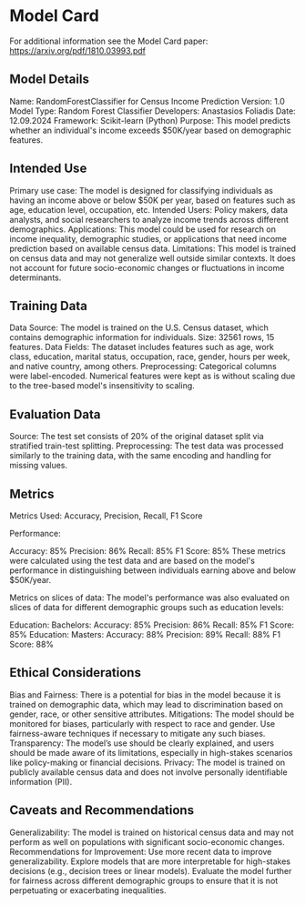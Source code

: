 # Model Card

For additional information see the Model Card paper: https://arxiv.org/pdf/1810.03993.pdf

## Model Details
Name: RandomForestClassifier for Census Income Prediction
Version: 1.0
Model Type: Random Forest Classifier
Developers: Anastasios Foliadis
Date: 12.09.2024
Framework: Scikit-learn (Python)
Purpose: This model predicts whether an individual's income exceeds $50K/year based on demographic features.
## Intended Use
Primary use case: The model is designed for classifying individuals as having an income above or below $50K per year, based on features such as age, education level, occupation, etc.
Intended Users: Policy makers, data analysts, and social researchers to analyze income trends across different demographics.
Applications: This model could be used for research on income inequality, demographic studies, or applications that need income prediction based on available census data.
Limitations:
This model is trained on census data and may not generalize well outside similar contexts.
It does not account for future socio-economic changes or fluctuations in income determinants.
## Training Data
Data Source: The model is trained on the U.S. Census dataset, which contains demographic information for individuals.
Size: 32561 rows, 15 features.
Data Fields: The dataset includes features such as age, work class, education, marital status, occupation, race, gender, hours per week, and native country, among others.
Preprocessing:
Categorical columns were label-encoded.
Numerical features were kept as is without scaling due to the tree-based model's insensitivity to scaling.
## Evaluation Data
Source: The test set consists of 20% of the original dataset split via stratified train-test splitting.
Preprocessing: The test data was processed similarly to the training data, with the same encoding and handling for missing values.
## Metrics
Metrics Used: Accuracy, Precision, Recall, F1 Score

Performance:

Accuracy: 85%
Precision: 86%
Recall: 85%
F1 Score: 85%
These metrics were calculated using the test data and are based on the model's performance in distinguishing between individuals earning above and below $50K/year.

Metrics on slices of data: The model's performance was also evaluated on slices of data for different demographic groups such as education levels:

Education: Bachelors:
Accuracy: 85%
Precision: 86%
Recall: 85%
F1 Score: 85%
Education: Masters:
Accuracy: 88%
Precision: 89%
Recall: 88%
F1 Score: 88%
## Ethical Considerations
Bias and Fairness: There is a potential for bias in the model because it is trained on demographic data, which may lead to discrimination based on gender, race, or other sensitive attributes.
Mitigations: The model should be monitored for biases, particularly with respect to race and gender. Use fairness-aware techniques if necessary to mitigate any such biases.
Transparency: The model’s use should be clearly explained, and users should be made aware of its limitations, especially in high-stakes scenarios like policy-making or financial decisions.
Privacy: The model is trained on publicly available census data and does not involve personally identifiable information (PII).
## Caveats and Recommendations
Generalizability: The model is trained on historical census data and may not perform as well on populations with significant socio-economic changes.
Recommendations for Improvement:
Use more recent data to improve generalizability.
Explore models that are more interpretable for high-stakes decisions (e.g., decision trees or linear models).
Evaluate the model further for fairness across different demographic groups to ensure that it is not perpetuating or exacerbating inequalities.